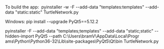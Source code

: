 To build the app:
 pyinstaller -w -F --add-data "templates:templates" --add-data "static:static" TurtleNetwork.py

Windows:
pip install --upgrade PyQt5==5.12.2

pyinstaller -F --add-data "templates;templates" --add-data "static;static" --hidden-import PyQt5 --path C:\Users\bramV\AppData\Local\Progr
ams\Python\Python36-32\Lib\site-packages\PyQt5\Qt\bin TurtleNetwork.py

